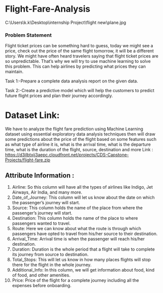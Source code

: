# Flight-Fare-Analysis
C:\Users\k.k\Desktop\internship Project\flight new\plane.jpg
### Problem Statement

Flight ticket prices can be something hard to guess, today we might see a price, check out the price of the same flight tomorrow, it will be a different story. We might have often heard travelers saying that flight ticket prices are so unpredictable. That’s why we will try to use machine learning to solve this problem. This can help airlines by predicting what prices they can maintain. 

Task 1:-Prepare a complete data analysis report on the given data.

Task 2:-Create a predictive model which will help the customers to predict future flight prices and plan their journey accordingly.

# Dataset Link:

We have to analyze the flight fare prediction using Machine Learning dataset using essential exploratory data analysis techniques then will draw some predictions about the price of the flight based on some features such as what type of airline it is, what is the arrival time, what is the departure time, what is the duration of the flight, source, destination and more
Link : https://d3ilbtxij3aepc.cloudfront.net/projects/CDS-Capstone-Projects/flight-fare.zip

## Attribute Information : 

1.	Airline: So this column will have all the types of airlines like Indigo, Jet Airways, Air India, and many more.
2.	Date_of_Journey: This column will let us know about the date on which the passenger’s journey will start.
3.	Source: This column holds the name of the place from where the passenger’s journey will start.
4.	Destination: This column holds the name of the place to where passengers wanted to travel.
5.	Route: Here we can know about what the route is through which passengers have opted to travel from his/her source to their destination.
6.	Arrival_Time: Arrival time is when the passenger will reach his/her destination.
7.	Duration: Duration is the whole period that a flight will take to complete its journey from source to destination.
8.	Total_Stops: This will let us know in how many places flights will stop there for the flight in the whole journey.
9.	Additional_Info: In this column, we will get information about food, kind of food, and other amenities.
10.	Price: Price of the flight for a complete journey including all the expenses before onboarding.
